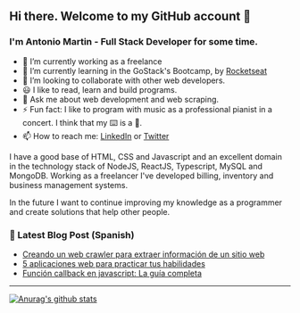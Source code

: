 ## Hi there. Welcome to my GitHub account 👋

### I'm Antonio Martin - Full Stack Developer for some time.

- 🔭 I’m currently working as a freelance
- 🌱 I’m currently learning in the GoStack's Bootcamp, by [Rocketseat](https://rocketseat.com.br/)
- 👯 I’m looking to collaborate with other web developers.
- 😃 I like to read, learn and build programs.
- 💬 Ask me about web development and web scraping.
- ⚡ Fun fact: I like to program with music as a professional pianist in a concert. I think that my ⌨️ is a 🎹.
- 📫 How to reach me: [LinkedIn](https://www.linkedin.com/in/antoniowebdev/) or [Twitter](https://twitter.com/antoniowebdev)

I have a good base of HTML, CSS and Javascript and an excellent domain in the technology stack of NodeJS, ReactJS, Typescript, MySQL and MongoDB. Working as a freelancer I've developed billing, inventory and business management systems.

In the future I want to continue improving my knowledge as a programmer and create solutions that help other people.

### 📘 Latest Blog Post (Spanish)
- [Creando un web crawler para extraer información de un sitio web](https://antonioweb.dev/articulo/creando-un-web-crawler-para-extraer-informacion-de-un-sitio-web)
- [5 aplicaciones web para practicar tus habilidades](https://antonioweb.dev/articulo/aplicaciones-web-para-practicar-tus-habilidades)
- [Función callback en javascript: La guía completa](https://antonioweb.dev/articulo/funcion-callback-javascript-guia-completa)

---

[![Anurag's github stats](https://github-readme-stats.vercel.app/api?username=antoniowd&show_icons=true&theme=dracula)](https://github.com/anuraghazra/github-readme-stats)